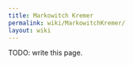 ```yaml
---
title: Markowitch Kremer
permalink: wiki/MarkowitchKremer/
layout: wiki
---
```


TODO: write this page.

